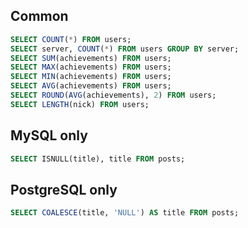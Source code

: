 ---
---

## Common

```sql
SELECT COUNT(*) FROM users;
SELECT server, COUNT(*) FROM users GROUP BY server;
SELECT SUM(achievements) FROM users;
SELECT MAX(achievements) FROM users;
SELECT MIN(achievements) FROM users;
SELECT AVG(achievements) FROM users;
SELECT ROUND(AVG(achievements), 2) FROM users;
SELECT LENGTH(nick) FROM users;
```

## MySQL only

```sql
SELECT ISNULL(title), title FROM posts;
```

## PostgreSQL only

```sql
SELECT COALESCE(title, 'NULL') AS title FROM posts;
```
